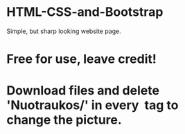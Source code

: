 # HTML-CSS-and-Bootstrap
Simple, but sharp looking website page.

# Free for use, leave credit!

# Download files and delete 'Nuotraukos/' in every <img> tag to change the picture.
